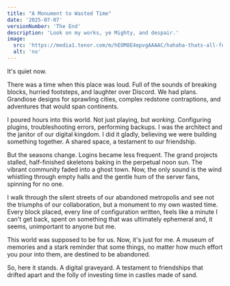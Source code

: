 ```yaml
---
title: "A Monument to Wasted Time"
date: '2025-07-07'
versionNumber: 'The End'
description: 'Look on my works, ye Mighty, and despair.'
image:
  src: 'https://media1.tenor.com/m/hEOM8E4epvgAAAAC/hahaha-thats-all-folks.gif'
  alt: 'no'
---
```


It's quiet now.

There was a time when this place was loud. Full of the sounds of breaking blocks, hurried footsteps, and laughter over Discord. We had plans. Grandiose designs for sprawling cities, complex redstone contraptions, and adventures that would span continents.

I poured hours into this world. Not just playing, but *working*. Configuring plugins, troubleshooting errors, performing backups. I was the architect and the janitor of our digital kingdom. I did it gladly, believing we were building something together. A shared space, a testament to our friendship.

But the seasons change. Logins became less frequent. The grand projects stalled, half-finished skeletons baking in the perpetual noon sun. The vibrant community faded into a ghost town. Now, the only sound is the wind whistling through empty halls and the gentle hum of the server fans, spinning for no one.

I walk through the silent streets of our abandoned metropolis and see not the triumphs of our collaboration, but a monument to my own wasted time. Every block placed, every line of configuration written, feels like a minute I can't get back, spent on something that was ultimately ephemeral and, it seems, unimportant to anyone but me.

This world was supposed to be for us. Now, it's just for me. A museum of memories and a stark reminder that some things, no matter how much effort you pour into them, are destined to be abandoned.

So, here it stands. A digital graveyard. A testament to friendships that drifted apart and the folly of investing time in castles made of sand.
